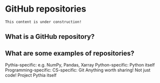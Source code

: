 # GitHub repositories

```{note}
This content is under construction!
```
## What is a GitHub repository?

## What are some examples of repositories?
Pythia-specific: e.g. NumPy, Pandas, Xarray
Python-specific: Python itself
Programming-specific: 
CS-specific: Git
Anything worth sharing! Not just code!
Project Pythia itself